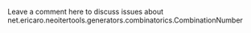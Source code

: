 Leave a comment here to discuss issues about net.ericaro.neoitertools.generators.combinatorics.CombinationNumber
